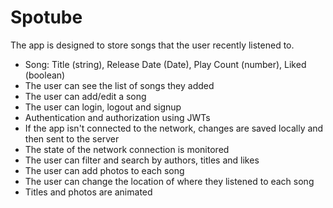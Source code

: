 # Spotube
The app is designed to store songs that the user recently listened to.

- Song: Title (string), Release Date (Date), Play Count (number), Liked (boolean)
- The user can see the list of songs they added
- The user can add/edit a song
- The user can login, logout and signup 
- Authentication and authorization using JWTs
- If the app isn't connected to the network, changes are saved locally and then sent to the server
- The state of the network connection is monitored
- The user can filter and search by authors, titles and likes
- The user can add photos to each song
- The user can change the location of where they listened to each song 
- Titles and photos are animated
